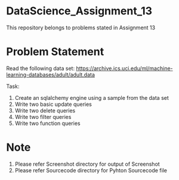 # DataScience_Assignment_13
This repository belongs to problems stated in Assignment 13


# Problem Statement
Read the following data set:
https://archive.ics.uci.edu/ml/machine-learning-databases/adult/adult.data

Task:
1. Create an sqlalchemy engine using a sample from the data set
2. Write two basic update queries
3. Write two delete queries
4. Write two filter queries
5. Write two function queries

# Note
1. Please refer Screenshot directory for output of Screenshot 
2. Please refer Sourcecode directory for Pyhton Sourcecode file
